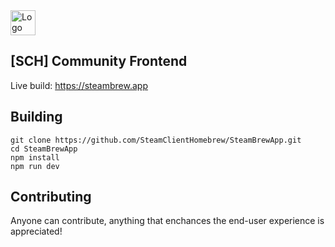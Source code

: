 <img src="https://i.imgur.com/9qYPFSA.png" alt="Logo" width="40">

## [SCH] Community Frontend

Live build: https://steambrew.app

## Building

```
git clone https://github.com/SteamClientHomebrew/SteamBrewApp.git
cd SteamBrewApp
npm install
npm run dev
```

## Contributing

Anyone can contribute, anything that enchances the end-user experience is appreciated!
